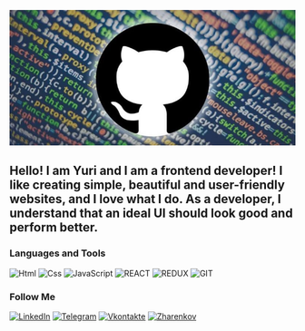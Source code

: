 [![Header](https://github.com/epic3333/epic3333/blob/main/assets/header.jpg)](http://zharenkov.club/)

## Hello! I am Yuri and I am a frontend developer! I like creating simple, beautiful and user-friendly websites, and I love what I do. As a developer, I understand that an ideal UI should look good and perform better.

### Languages and Tools
![Html](https://img.shields.io/badge/-html-090909?style=for-the-badge&logo=html&logoColor=47C5FB)
![Css](https://img.shields.io/badge/-css-090909?style=for-the-badge&logo=css&logoColor=FFFFFF)
![JavaScript](https://img.shields.io/badge/-JavaScript-090909?style=for-the-badge&logo=JavaScript&logoColor=FFFFFF)
![REACT](https://img.shields.io/badge/-REACT-090909?style=for-the-badge&logo=react&logoColor=FFFFFF)
![REDUX](https://img.shields.io/badge/-REDUX-090909?style=for-the-badge&logo=redux&logoColor=FFFFFF)
![GIT](https://img.shields.io/badge/-GIT-090909?style=for-the-badge&logo=git&logoColor=FFFFFF)


### Follow Me

[![LinkedIn](https://img.shields.io/badge/-LinkedIn-090909?style=for-the-badge&logo=linkedin&logoColor=FFFFFF)](https://linkedin.com/in/zharenkov-club)
[![Telegram](https://img.shields.io/badge/-Telegram-090909?style=for-the-badge&logo=telegram&logoColor=FFFFFF)](https://t.me/epikc)
[![Vkontakte](https://img.shields.io/badge/-Vkontakte-090909?style=for-the-badge&logo=Vk&logoColor=FFFFFF)](https://vk.com/epickvlad)
[![Zharenkov](https://img.shields.io/badge/-Zharenkov.club-090909?style=for-the-badge&logo=&logoColor=FFFFFF)](http://zharenkov.club/)


<!--
**epic3333/epic3333** is a ✨ _special_ ✨ repository because its `README.md` (this file) appears on your GitHub profile.

Here are some ideas to get you started:

- 🔭 I’m currently working on ...
- 🌱 I’m currently learning ...
- 👯 I’m looking to collaborate on ...
- 🤔 I’m looking for help with ...
- 💬 Ask me about ...
- 📫 How to reach me: ...
- 😄 Pronouns: ...
- ⚡ Fun fact: ...

profile image: 400 x 400
header image: 1500 x 500
-->
